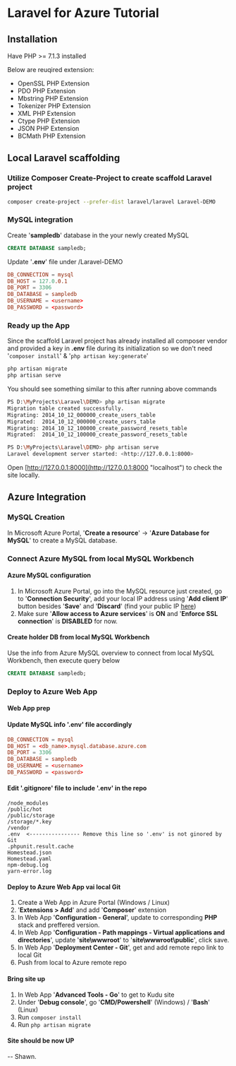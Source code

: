 # Laravel for Azure Tutorial

## Installation

Have PHP >= 7.1.3 installed

Below are reuqired extension:
- OpenSSL PHP Extension
- PDO PHP Extension
- Mbstring PHP Extension
- Tokenizer PHP Extension
- XML PHP Extension
- Ctype PHP Extension
- JSON PHP Extension
- BCMath PHP Extension

## Local Laravel scaffolding
 
### Utilize Composer Create-Project to create scaffold **Laravel** project

``` bash
composer create-project --prefer-dist laravel/laravel Laravel-DEMO
```
### MySQL integration

Create '**sampledb**' database in the your newly created MySQL
``` sql
CREATE DATABASE sampledb;
```

Update '**.env**' file under /Laravel-DEMO
``` conf
DB_CONNECTION = mysql
DB_HOST = 127.0.0.1
DB_PORT = 3306
DB_DATABASE = sampledb
DB_USERNAME = <username>
DB_PASSWORD = <password>
```
### Ready up the App
Since the scaffold Laravel project has already installed all composer vendor and provided a key in **.env** file during its initialization so we don't need '```composer install```' & '```php artisan key:generate```'

``` bash
php artisan migrate
php artisan serve
```
You should see something similar to this after running above commands
``` bash
PS D:\MyProjects\Laravel\DEMO> php artisan migrate
Migration table created successfully.
Migrating: 2014_10_12_000000_create_users_table
Migrated:  2014_10_12_000000_create_users_table
Migrating: 2014_10_12_100000_create_password_resets_table
Migrated:  2014_10_12_100000_create_password_resets_table

PS D:\MyProjects\Laravel\DEMO> php artisan serve
Laravel development server started: <http://127.0.0.1:8000>
```
Open [http://127.0.0.1:8000](http://127.0.0.1:8000 "localhost") to check the site locally.

## Azure Integration

### MySQL Creation
In Microsoft Azure Portal, '**Create a resource**' -> '**Azure Database for MySQL**' to create a MySQL database.

### Connect Azure MySQL from local MySQL Workbench
#### Azure MySQL configuration
1. In Microsoft Azure Portal, go into the MySQL resource just created, go to '**Connection Security**', add your local IP address using '**Add client IP**' button besides '**Save**' and '**Discard**' (find your public IP [here](https://www.google.com/search?as_q=my+ip))
2. Make sure '**Allow access to Azure services**' is **ON** and '**Enforce SSL connection**'
 is **DISABLED** for now.

#### Create holder DB from local MySQL Workbench
Use the info from Azure MySQL overview to connect from local MySQL Workbench, then execute query below

``` sql
CREATE DATABASE sampledb;
```
### Deploy to Azure Web App
#### Web App prep

#### Update MySQL info '**.env**' file accordingly
``` conf
DB_CONNECTION = mysql
DB_HOST = <db_name>.mysql.database.azure.com
DB_PORT = 3306
DB_DATABASE = sampledb
DB_USERNAME = <username>
DB_PASSWORD = <password>
```

#### Edit '**.gitignore**' file to include '**.env**' in the repo
``` 
/node_modules
/public/hot
/public/storage
/storage/*.key
/vendor
.env  <---------------- Remove this line so '.env' is not ginored by Git
.phpunit.result.cache
Homestead.json
Homestead.yaml
npm-debug.log
yarn-error.log
```

#### Deploy to Azure Web App vai local Git
1. Create a Web App in Azure Portal (Windows / Linux)
2. '**Extensions > Add**' and add '**Composer**' extension
3. In Web App '**Configuration - General**', update to corresponding **PHP** stack and preffered version.
4. In Web App '**Configuration - Path mappings - Virtual applications and directories**', update '**site\wwwroot**' to '**site\wwwroot\public**', click save.
5. In Web App '**Deployment Center - Git**', get and add remote repo link to local Git
6. Push from local to Azure remote repo

#### Bring site up
1. In Web App '**Advanced Tools - Go**' to get to Kudu site
2. Under '**Debug console**', go '**CMD/Powershell**' (Windows) / '**Bash**' (Linux)
3. Run ```composer install```
4. Run ```php artisan migrate```

#### Site should be now UP

 -- Shawn.
